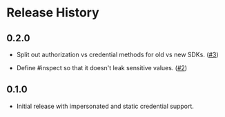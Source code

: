 # Release History

0.2.0
-----

- Split out authorization vs credential methods for old vs new SDKs. ([#3](https://github.com/persona-id/googleauth-extras/pull/3))

- Define #inspect so that it doesn't leak sensitive values. ([#2](https://github.com/persona-id/googleauth-extras/pull/2))

0.1.0
-----

- Initial release with impersonated and static credential support.
